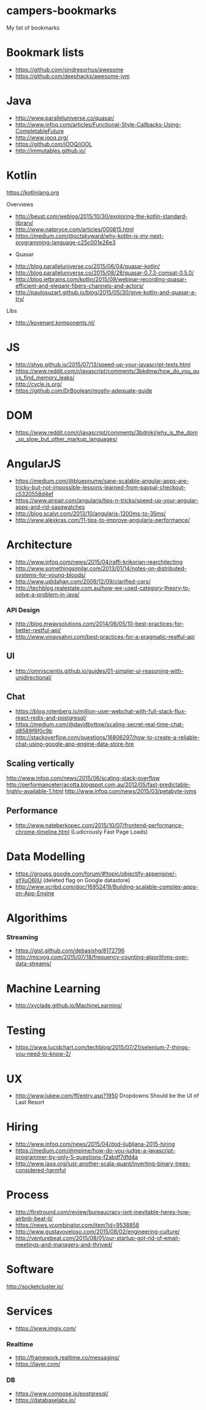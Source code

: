 # campers-bookmarks
My list of bookmarks

# Bookmark lists
- https://github.com/sindresorhus/awesome
- https://github.com/deephacks/awesome-jvm

# Java
- http://www.paralleluniverse.co/quasar/
- http://www.infoq.com/articles/Functional-Style-Callbacks-Using-CompletableFuture
- http://www.jooq.org/
- https://github.com/jOOQ/jOOL
- http://immutables.github.io/

# Kotlin
https://kotlinlang.org

Overviews
- http://beust.com/weblog/2015/10/30/exploring-the-kotlin-standard-library/
- http://www.natpryce.com/articles/000815.html
- https://medium.com/@octskyward/why-kotlin-is-my-next-programming-language-c25c001e26e3

+ Quasar
- http://blog.paralleluniverse.co/2015/06/04/quasar-kotlin/
- http://blog.paralleluniverse.co/2015/08/28/quasar-0.7.3-comsat-0.5.0/
- http://blog.jetbrains.com/kotlin/2015/09/webinar-recording-quasar-efficient-and-elegant-fibers-channels-and-actors/
- http://paulosuzart.github.io/blog/2015/05/30/give-kotlin-and-quasar-a-try/

Libs
- http://kovenant.komponents.nl/


# JS
- http://shyp.github.io/2015/07/13/speed-up-your-javascript-tests.html
- https://www.reddit.com/r/javascript/comments/3bkdmw/how_do_you_guys_find_memory_leaks/
- http://cycle.js.org/
- https://github.com/DrBoolean/mostly-adequate-guide

# DOM
- https://www.reddit.com/r/javascript/comments/3bdmki/why_is_the_dom_so_slow_but_other_markup_languages/

# AngularJS
- https://medium.com/@bluepnume/sane-scalable-angular-apps-are-tricky-but-not-impossible-lessons-learned-from-paypal-checkout-c5320558d4ef
- https://www.airpair.com/angularjs/tips-n-tricks/speed-up-your-angular-apps-and-rid-sasqwatches
- http://blog.scalyr.com/2013/10/angularjs-1200ms-to-35ms/
- http://www.alexkras.com/11-tips-to-improve-angularjs-performance/

# Architecture

- http://www.infoq.com/news/2015/04/raffi-krikorian-rearchitecting
- http://www.somethingsimilar.com/2013/01/14/notes-on-distributed-systems-for-young-bloods/
- http://www.udidahan.com/2009/12/09/clarified-cqrs/
- http://techblog.realestate.com.au/how-we-used-category-theory-to-solve-a-problem-in-java/

### API Design
- http://blog.mwaysolutions.com/2014/06/05/10-best-practices-for-better-restful-api/
- http://www.vinaysahni.com/best-practices-for-a-pragmatic-restful-api


## UI
- http://omniscientjs.github.io/guides/01-simpler-ui-reasoning-with-unidirectional/

## Chat
- https://blog.rotenberg.io/million-user-webchat-with-full-stack-flux-react-redis-and-postgresql/
- https://medium.com/@davidbyttow/scaling-secret-real-time-chat-d8589f8f0c9b
- http://stackoverflow.com/questions/16806297/how-to-create-a-reliable-chat-using-google-app-engine-data-store-hre

## Scaling vertically
http://www.infoq.com/news/2015/06/scaling-stack-overflow http://performanceterracotta.blogspot.com.au/2012/05/fast-predictable-highly-available-1.html http://www.infoq.com/news/2015/03/petabyte-jvms

## Performance
- http://www.nateberkopec.com/2015/10/07/frontend-performance-chrome-timeline.html (Ludicrously Fast Page Loads)

# Data Modelling
- https://groups.google.com/forum/#!topic/objectify-appengine/-aYjluO6iIU (deleted flag on Google datastore)
- http://www.scribd.com/doc/16952419/Building-scalable-complex-apps-on-App-Engine

# Algorithims
### Streaming
- https://gist.github.com/debasishg/8172796
- http://micvog.com/2015/07/18/frequency-counting-algorithms-over-data-streams/

# Machine Learning
- http://xyclade.github.io/MachineLearning/

# Testing
- https://www.lucidchart.com/techblog/2015/07/21/selenium-7-things-you-need-to-know-2/

# UX
- http://www.lukew.com/ff/entry.asp?1950 Dropdowns Should be the UI of Last Resort

# Hiring
- http://www.infoq.com/news/2015/04/dod-ljubljana-2015-hiring
- https://medium.com/@mpjme/how-do-you-judge-a-javascript-programmer-by-only-5-questions-f2abdf7dfd4a
- http://www.jasq.org/just-another-scala-quant/inverting-binary-trees-considered-harmful

# Process
- http://firstround.com/review/bureaucracy-isnt-inevitable-heres-how-airbnb-beat-it/
- https://news.ycombinator.com/item?id=9538858
- http://www.gustavoveloso.com/2015/08/02/engineering-culture/
- http://venturebeat.com/2015/08/01/our-startup-got-rid-of-email-meetings-and-managers-and-thrived/

# Software
http://socketcluster.io/

# Services
- https://www.imgix.com/
### Realtime
- http://framework.realtime.co/messaging/
- https://layer.com/
### DB
- https://www.compose.io/postgresql/
- https://databaselabs.io/
